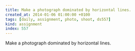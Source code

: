 ```yaml
---
title: Make a photograph dominated by horizontal lines.
created_at: 2014-01-06 01:00:00 +0100
tags: [daily, assignment, photo, shoot, ds557]
kind: assignment
index: 557
---
```


Make a photograph dominated by horizontal lines.
